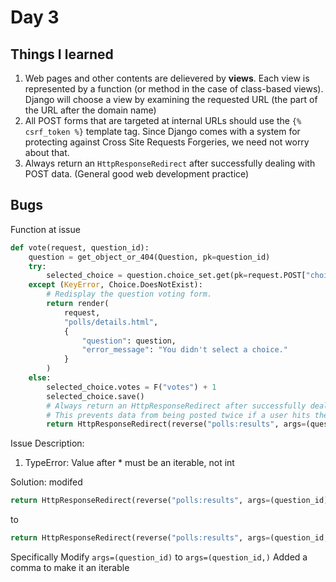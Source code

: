 # Day 3

## Things I learned

1. Web pages and other contents are delievered by __views__. Each view is represented by a function (or method in the case of class-based views). Django will choose a view by examining the requested URL (the part of the URL after the domain name)
2. All POST forms that are targeted at internal URLs should use the `{% csrf_token %}` template tag. Since Django comes with a system for protecting against Cross Site Requests Forgeries, we need not worry about that.
3. Always return an `HttpResponseRedirect` after successfully dealing with POST data. (General good web development practice)

## Bugs

Function at issue

```python
def vote(request, question_id):
    question = get_object_or_404(Question, pk=question_id)
    try:
        selected_choice = question.choice_set.get(pk=request.POST["choice"])
    except (KeyError, Choice.DoesNotExist):
        # Redisplay the question voting form.
        return render(
            request,
            "polls/details.html",
            {
                "question": question,
                "error_message": "You didn't select a choice."
            }
        )
    else:
        selected_choice.votes = F("votes") + 1
        selected_choice.save()
        # Always return an HttpResponseRedirect after successfully dealing with POST data.
        # This prevents data from being posted twice if a user hits the Back button.
        return HttpResponseRedirect(reverse("polls:results", args=(question_id)))
```

Issue Description:
1. TypeError: Value after * must be an iterable, not int

Solution:
modifed 
```python
return HttpResponseRedirect(reverse("polls:results", args=(question_id)))
```

to 

```python
return HttpResponseRedirect(reverse("polls:results", args=(question_id,)))
```

Specifically
Modify `args=(question_id)` to `args=(question_id,)`
Added a comma to make it an iterable
